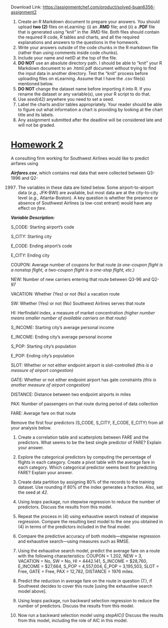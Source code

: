 Download Link: https://assignmentchef.com/product/solved-buan6356-assignment2
<br>
<ol>

 <li>Create an R Markdown document to prepare your answers. You should upload <strong>two (2)</strong> files on eLearning: (i) an <strong>.RMD</strong> file; and (ii) a <strong>.PDF</strong> file that is generated using “knit” in the .RMD file.  Both files should contain the required R code, R tables and charts, and all the required explanations and answers to the questions in the homework.</li>

 <li>Write your answers outside of the code chunks in the R markdown file (rather than using comments inside code chunks).</li>

 <li>Include your name and netID at the top of the file.</li>

 <li><strong>DO NOT</strong> use an absolute directory path. I should be able to “knit” your R Markdown document to an .html/.pdf document without trying to find the input data in another directory.  Test the “knit” process before uploading files on eLearning.  Assume that I have the .csv file(s) mentioned below.</li>

 <li><strong>DO NOT</strong> change the dataset name before importing it into R. If you rename the dataset or any variable(s), use your R script to do that.</li>

 <li>Use <em>seed(42)</em> anywhere you need to set a seed.</li>

 <li>Label the charts and/or tables appropriately. Your reader should be able to figure out what information a chart is providing by looking at the chart title and its labels.</li>

 <li>Any assignment submitted after the deadline will be considered late and will not be graded.</li>

</ol>

<h1><u>Homework 2</u></h1>

A consulting firm working for Southwest Airlines would like to predict airfares using

<strong><em>Airfares.csv</em></strong>, which contains real data that were collected between Q3-1996 and Q2-

<ol start="1997">

 <li>The variables in these data are listed below. Some airport-to-airport data (<em>e.g.,</em> JFK-BWI) are available, but most data are at the city-to-city level (<em>e.g.,</em> Atlanta-Boston).  A key question is whether the presence or absence of Southwest Airlines (a low-cost entrant) would have any effect on <em>fare</em>.</li>

</ol>




<strong><em>Variable Description: </em></strong>

S_CODE:  Starting airport’s code

S_CITY:  Starting city

E_CODE:  Ending airport’s code

E_CITY: Ending city

COUPON:  Average number of coupons for that route  <em>(a one-coupon flight is a nonstop flight, a two-coupon flight is a one-stop flight, etc.) </em>

NEW:  Number of new carriers entering that route between Q3-96 and Q2-97

VACATION:  Whether (Yes) or not (No) a vacation route

SW:  Whether (Yes) or not (No) Southwest Airlines serves that route

HI:  Herfindahl index, a measure of market concentration  <em>(higher number means smaller number of available carriers on that route) </em>

S_INCOME:  Starting city’s average personal income

E_INCOME:  Ending city’s average personal income

S_POP:  Starting city’s population

E_POP:  Ending city’s population

SLOT:  Whether or not either endpoint airport is slot-controlled <em>(this is a measure of airport congestion) </em>

GATE:  Whether or not either endpoint airport has gate constraints <em>(this is another measure of airport congestion) </em>

DISTANCE:  Distance between two endpoint airports in miles

PAX:  Number of passengers on that route during period of data collection

FARE:  Average fare on that route




Remove the first four predictors (S_CODE, S_CITY, E_CODE, E_CITY) from all your analysis below.

<ol>

 <li>Create a correlation table and scatterplots between FARE and the predictors. What seems to be the best single predictor of FARE? Explain your answer.</li>

</ol>




<ol start="2">

 <li>Explore the categorical predictors by computing the percentage of flights in each category. Create a pivot table with the average fare in each category.  Which categorical predictor seems best for predicting FARE?  Explain your answer.</li>

</ol>




<ol start="3">

 <li>Create data partition by assigning 80% of the records to the training dataset. Use rounding if 80% of the index generates a fraction.  Also, set the seed at <em>42</em>.</li>

</ol>




<ol start="4">

 <li>Using <em>leaps</em> package, run stepwise regression to reduce the number of predictors. Discuss the results from this model.</li>

</ol>




<ol start="5">

 <li>Repeat the process in (4) using exhaustive search instead of stepwise regression. Compare the resulting best model to the one you obtained in (4) in terms of the predictors included in the final model.</li>

</ol>




<ol start="6">

 <li>Compare the predictive accuracy of both models—stepwise regression and exhaustive search—using measures such as RMSE.</li>

</ol>




<ol start="7">

 <li>Using the exhaustive search model, predict the average fare on a route with the following characteristics: COUPON = 1.202, NEW = 3, VACATION = No, SW = No, HI = 4442.141, S_INCOME = $28,760, E_INCOME = $27,664, S_POP = 4,557,004, E_POP = 3,195,503, SLOT = Free, GATE = Free, PAX = 12,782, DISTANCE = 1976 miles.</li>

</ol>




<ol start="8">

 <li>Predict the reduction in average fare on the route in question (7.), if Southwest decides to cover this route [using the exhaustive search model above].</li>

</ol>




<ol start="9">

 <li>Using <em>leaps</em> package, run backward selection regression to reduce the number of predictors. Discuss the results from this model.</li>

</ol>




<ol start="10">

 <li>Now run a backward selection model using <em>stepAIC()</em> Discuss the results from this model, including the role of AIC in this model.</li>

</ol>





